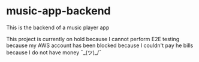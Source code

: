 # music-app-backend
This is the backend of a music player app

This project is currently on hold because I cannot perform E2E testing because my AWS account has been blocked because I couldn't pay he bills because I do not have money  ¯\_(ツ)_/¯
